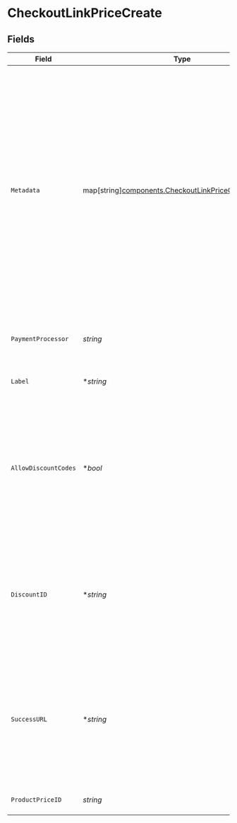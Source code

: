 # CheckoutLinkPriceCreate


## Fields

| Field                                                                                                                                                                                                                                                                                        | Type                                                                                                                                                                                                                                                                                         | Required                                                                                                                                                                                                                                                                                     | Description                                                                                                                                                                                                                                                                                  |
| -------------------------------------------------------------------------------------------------------------------------------------------------------------------------------------------------------------------------------------------------------------------------------------------- | -------------------------------------------------------------------------------------------------------------------------------------------------------------------------------------------------------------------------------------------------------------------------------------------- | -------------------------------------------------------------------------------------------------------------------------------------------------------------------------------------------------------------------------------------------------------------------------------------------- | -------------------------------------------------------------------------------------------------------------------------------------------------------------------------------------------------------------------------------------------------------------------------------------------- |
| `Metadata`                                                                                                                                                                                                                                                                                   | map[string][components.CheckoutLinkPriceCreateMetadata](../../models/components/checkoutlinkpricecreatemetadata.md)                                                                                                                                                                          | :heavy_minus_sign:                                                                                                                                                                                                                                                                           | Key-value object allowing you to store additional information.<br/><br/>The key must be a string with a maximum length of **40 characters**.<br/>The value must be either:<br/><br/>* A string with a maximum length of **500 characters**<br/>* An integer<br/>* A boolean<br/><br/>You can store up to **50 key-value pairs**. |
| `PaymentProcessor`                                                                                                                                                                                                                                                                           | *string*                                                                                                                                                                                                                                                                                     | :heavy_check_mark:                                                                                                                                                                                                                                                                           | Payment processor to use. Currently only Stripe is supported.                                                                                                                                                                                                                                |
| `Label`                                                                                                                                                                                                                                                                                      | **string*                                                                                                                                                                                                                                                                                    | :heavy_minus_sign:                                                                                                                                                                                                                                                                           | Optional label to distinguish links internally                                                                                                                                                                                                                                               |
| `AllowDiscountCodes`                                                                                                                                                                                                                                                                         | **bool*                                                                                                                                                                                                                                                                                      | :heavy_minus_sign:                                                                                                                                                                                                                                                                           | Whether to allow the customer to apply discount codes. If you apply a discount through `discount_id`, it'll still be applied, but the customer won't be able to change it.                                                                                                                   |
| `DiscountID`                                                                                                                                                                                                                                                                                 | **string*                                                                                                                                                                                                                                                                                    | :heavy_minus_sign:                                                                                                                                                                                                                                                                           | ID of the discount to apply to the checkout. If the discount is not applicable anymore when opening the checkout link, it'll be ignored.                                                                                                                                                     |
| `SuccessURL`                                                                                                                                                                                                                                                                                 | **string*                                                                                                                                                                                                                                                                                    | :heavy_minus_sign:                                                                                                                                                                                                                                                                           | URL where the customer will be redirected after a successful payment.You can add the `checkout_id={CHECKOUT_ID}` query parameter to retrieve the checkout session id.                                                                                                                        |
| `ProductPriceID`                                                                                                                                                                                                                                                                             | *string*                                                                                                                                                                                                                                                                                     | :heavy_check_mark:                                                                                                                                                                                                                                                                           | ID of the product price to checkout.                                                                                                                                                                                                                                                         |